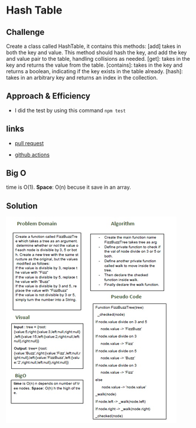 # Hash Table

## Challenge
Create a class called HashTable, it contains this methods: [add] takes in both the key and value. This method should hash the key, and add the key and value pair to the table, handling collisions as needed.
[get]: takes in the key and returns the value from the table. [contains]: takes in the key and returns a boolean, indicating if the key exists in the table already. [hash]: takes in an arbitrary key and returns an index in the collection.

## Approach & Efficiency
- I did the test by using this command `npm test`

## links
- [pull request](https://github.com/sondos-401-advanced-javascript/data-structures-and-algorithms/pull/25)

- [github actions](https://github.com/sondos-401-advanced-javascript/data-structures-and-algorithms/actions)

## Big O
time is O(1). **Space**: O(n) becuse it save in an array.

## Solution
![fizz-buzz-tree whiteboard](../../assets/fizz-buzz.jpg)